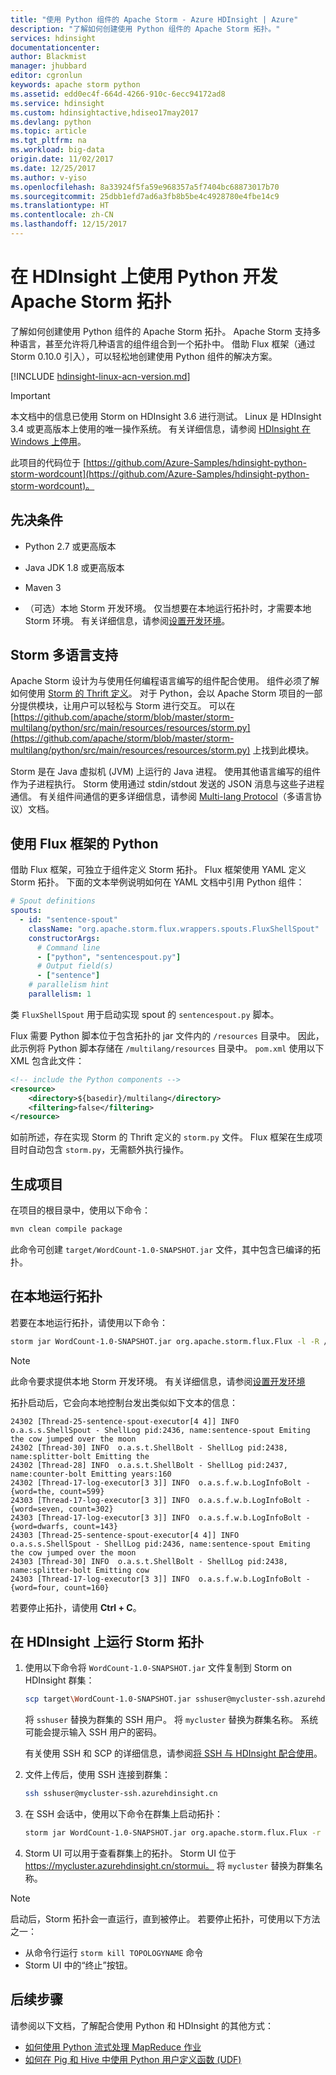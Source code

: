 ```yaml
---
title: "使用 Python 组件的 Apache Storm - Azure HDInsight | Azure"
description: "了解如何创建使用 Python 组件的 Apache Storm 拓扑。"
services: hdinsight
documentationcenter: 
author: Blackmist
manager: jhubbard
editor: cgronlun
keywords: apache storm python
ms.assetid: edd0ec4f-664d-4266-910c-6ecc94172ad8
ms.service: hdinsight
ms.custom: hdinsightactive,hdiseo17may2017
ms.devlang: python
ms.topic: article
ms.tgt_pltfrm: na
ms.workload: big-data
origin.date: 11/02/2017
ms.date: 12/25/2017
ms.author: v-yiso
ms.openlocfilehash: 8a33924f5fa59e968357a5f7404bc68873017b70
ms.sourcegitcommit: 25dbb1efd7ad6a3fb8b5be4c4928780e4fbe14c9
ms.translationtype: HT
ms.contentlocale: zh-CN
ms.lasthandoff: 12/15/2017
---
```

# <a name="develop-apache-storm-topologies-using-python-on-hdinsight"></a>在 HDInsight 上使用 Python 开发 Apache Storm 拓扑

了解如何创建使用 Python 组件的 Apache Storm 拓扑。 Apache Storm 支持多种语言，甚至允许将几种语言的组件组合到一个拓扑中。 借助 Flux 框架（通过 Storm 0.10.0 引入），可以轻松地创建使用 Python 组件的解决方案。

[!INCLUDE [hdinsight-linux-acn-version.md](../../../includes/hdinsight-linux-acn-version.md)]

> [!IMPORTANT]
> 本文档中的信息已使用 Storm on HDInsight 3.6 进行测试。 Linux 是 HDInsight 3.4 或更高版本上使用的唯一操作系统。 有关详细信息，请参阅 [HDInsight 在 Windows 上停用](../hdinsight-component-versioning.md#hdinsight-windows-retirement)。

此项目的代码位于 [https://github.com/Azure-Samples/hdinsight-python-storm-wordcount](https://github.com/Azure-Samples/hdinsight-python-storm-wordcount)。

## <a name="prerequisites"></a>先决条件

* Python 2.7 或更高版本

* Java JDK 1.8 或更高版本

* Maven 3

* （可选）本地 Storm 开发环境。 仅当想要在本地运行拓扑时，才需要本地 Storm 环境。 有关详细信息，请参阅[设置开发环境](http://storm.apache.org/releases/1.1.0/Setting-up-development-environment.html)。

## <a name="storm-multi-language-support"></a>Storm 多语言支持

Apache Storm 设计为与使用任何编程语言编写的组件配合使用。 组件必须了解如何使用 [Storm 的 Thrift 定义](https://github.com/apache/storm/blob/master/storm-core/src/storm.thrift)。 对于 Python，会以 Apache Storm 项目的一部分提供模块，让用户可以轻松与 Storm 进行交互。 可以在 [https://github.com/apache/storm/blob/master/storm-multilang/python/src/main/resources/resources/storm.py](https://github.com/apache/storm/blob/master/storm-multilang/python/src/main/resources/resources/storm.py) 上找到此模块。

Storm 是在 Java 虚拟机 (JVM) 上运行的 Java 进程。 使用其他语言编写的组件作为子进程执行。 Storm 使用通过 stdin/stdout 发送的 JSON 消息与这些子进程通信。 有关组件间通信的更多详细信息，请参阅 [Multi-lang Protocol](https://storm.apache.org/documentation/Multilang-protocol.html)（多语言协议）文档。

## <a name="python-with-the-flux-framework"></a>使用 Flux 框架的 Python

借助 Flux 框架，可独立于组件定义 Storm 拓扑。 Flux 框架使用 YAML 定义 Storm 拓扑。 下面的文本举例说明如何在 YAML 文档中引用 Python 组件：

```yaml
# Spout definitions
spouts:
  - id: "sentence-spout"
    className: "org.apache.storm.flux.wrappers.spouts.FluxShellSpout"
    constructorArgs:
      # Command line
      - ["python", "sentencespout.py"]
      # Output field(s)
      - ["sentence"]
    # parallelism hint
    parallelism: 1
```

类 `FluxShellSpout` 用于启动实现 spout 的 `sentencespout.py` 脚本。

Flux 需要 Python 脚本位于包含拓扑的 jar 文件内的 `/resources` 目录中。 因此，此示例将 Python 脚本存储在 `/multilang/resources` 目录中。 `pom.xml` 使用以下 XML 包含此文件：

```xml
<!-- include the Python components -->
<resource>
    <directory>${basedir}/multilang</directory>
    <filtering>false</filtering>
</resource>
```

如前所述，存在实现 Storm 的 Thrift 定义的 `storm.py` 文件。 Flux 框架在生成项目时自动包含 `storm.py`，无需额外执行操作。

## <a name="build-the-project"></a>生成项目

在项目的根目录中，使用以下命令：

```bash
mvn clean compile package
```

此命令可创建 `target/WordCount-1.0-SNAPSHOT.jar` 文件，其中包含已编译的拓扑。

## <a name="run-the-topology-locally"></a>在本地运行拓扑

若要在本地运行拓扑，请使用以下命令：

```bash
storm jar WordCount-1.0-SNAPSHOT.jar org.apache.storm.flux.Flux -l -R /topology.yaml
```

> [!NOTE]
> 此命令要求提供本地 Storm 开发环境。 有关详细信息，请参阅[设置开发环境](http://storm.apache.org/releases/1.0.1/Setting-up-development-environment.html)

拓扑启动后，它会向本地控制台发出类似如下文本的信息：

    24302 [Thread-25-sentence-spout-executor[4 4]] INFO  o.a.s.s.ShellSpout - ShellLog pid:2436, name:sentence-spout Emiting the cow jumped over the moon
    24302 [Thread-30] INFO  o.a.s.t.ShellBolt - ShellLog pid:2438, name:splitter-bolt Emitting the
    24302 [Thread-28] INFO  o.a.s.t.ShellBolt - ShellLog pid:2437, name:counter-bolt Emitting years:160
    24302 [Thread-17-log-executor[3 3]] INFO  o.a.s.f.w.b.LogInfoBolt - {word=the, count=599}
    24303 [Thread-17-log-executor[3 3]] INFO  o.a.s.f.w.b.LogInfoBolt - {word=seven, count=302}
    24303 [Thread-17-log-executor[3 3]] INFO  o.a.s.f.w.b.LogInfoBolt - {word=dwarfs, count=143}
    24303 [Thread-25-sentence-spout-executor[4 4]] INFO  o.a.s.s.ShellSpout - ShellLog pid:2436, name:sentence-spout Emiting the cow jumped over the moon
    24303 [Thread-30] INFO  o.a.s.t.ShellBolt - ShellLog pid:2438, name:splitter-bolt Emitting cow
    24303 [Thread-17-log-executor[3 3]] INFO  o.a.s.f.w.b.LogInfoBolt - {word=four, count=160}

若要停止拓扑，请使用 __Ctrl + C__。

## <a name="run-the-storm-topology-on-hdinsight"></a>在 HDInsight 上运行 Storm 拓扑

1. 使用以下命令将 `WordCount-1.0-SNAPSHOT.jar` 文件复制到 Storm on HDInsight 群集：

    ```bash
    scp target\WordCount-1.0-SNAPSHOT.jar sshuser@mycluster-ssh.azurehdinsight.cn
    ```

    将 `sshuser` 替换为群集的 SSH 用户。 将 `mycluster` 替换为群集名称。 系统可能会提示输入 SSH 用户的密码。

    有关使用 SSH 和 SCP 的详细信息，请参阅[将 SSH 与 HDInsight 配合使用](../hdinsight-hadoop-linux-use-ssh-unix.md)。

2. 文件上传后，使用 SSH 连接到群集：

    ```bash
    ssh sshuser@mycluster-ssh.azurehdinsight.cn
    ```

3. 在 SSH 会话中，使用以下命令在群集上启动拓扑：

    ```bash
    storm jar WordCount-1.0-SNAPSHOT.jar org.apache.storm.flux.Flux -r -R /topology.yaml
    ```

3. Storm UI 可以用于查看群集上的拓扑。 Storm UI 位于 https://mycluster.azurehdinsight.cn/stormui。 将 `mycluster` 替换为群集名称。

> [!NOTE]
> 启动后，Storm 拓扑会一直运行，直到被停止。 若要停止拓扑，可使用以下方法之一：
>
> * 从命令行运行 `storm kill TOPOLOGYNAME` 命令
> * Storm UI 中的“终止”按钮。

## <a name="next-steps"></a>后续步骤

请参阅以下文档，了解配合使用 Python 和 HDInsight 的其他方式：

* [如何使用 Python 流式处理 MapReduce 作业](../hadoop/apache-hadoop-streaming-python.md)
* [如何在 Pig 和 Hive 中使用 Python 用户定义函数 (UDF) ](../hadoop/python-udf-hdinsight.md)
<!--Update_Description: wording update-->